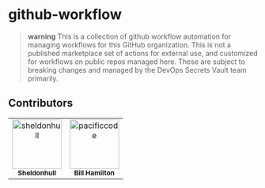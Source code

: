 # github-workflow

> **warning**
> This is a collection of github workflow automation for managing workflows for this GitHub organization.
> This is not a published marketplace set of actions for external use, and customized for workflows on public repos managed here.
> These are subject to breaking changes and managed by the DevOps Secrets Vault team primarily.

## Contributors

<!-- prettier-ignore-start -->
<!-- markdownlint-disable -->

<!-- readme: collaborators,contributors -start -->
<table>
	<tbody>
		<tr>
            <td align="center">
                <a href="https://github.com/sheldonhull">
                    <img src="https://private-avatars.githubusercontent.com/u/3526320?jwt=eyJhbGciOiJIUzI1NiIsInR5cCI6IkpXVCJ9.eyJpc3MiOiJnaXRodWIuY29tIiwiYXVkIjoicmF3LmdpdGh1YnVzZXJjb250ZW50LmNvbSIsImtleSI6ImtleTEiLCJleHAiOjE3MzQ2NjA3MjAsIm5iZiI6MTczNDY1OTUyMCwicGF0aCI6Ii91LzM1MjYzMjAifQ.14EKpfaTbTTKs4Lul8VSxSICMjMUERx3tq8UXwfIfTA&v=4" width="100;" alt="sheldonhull"/>
                    <br />
                    <sub><b>Sheldonhull</b></sub>
                </a>
            </td>
            <td align="center">
                <a href="https://github.com/pacificcode">
                    <img src="https://private-avatars.githubusercontent.com/u/918320?jwt=eyJhbGciOiJIUzI1NiIsInR5cCI6IkpXVCJ9.eyJpc3MiOiJnaXRodWIuY29tIiwiYXVkIjoicmF3LmdpdGh1YnVzZXJjb250ZW50LmNvbSIsImtleSI6ImtleTEiLCJleHAiOjE3MzQ2NjA5MDAsIm5iZiI6MTczNDY1OTcwMCwicGF0aCI6Ii91LzkxODMyMCJ9.fzJonqgx0Wxe7TLZ2anmgPlP-UyCZivLJiH1MqF0WIc&v=4" width="100;" alt="pacificcode"/>
                    <br />
                    <sub><b>Bill Hamilton</b></sub>
                </a>
            </td>
		</tr>
	<tbody>
</table>
<!-- readme: collaborators,contributors -end -->

<!-- markdownlint-restore -->
<!-- prettier-ignore-end -->
